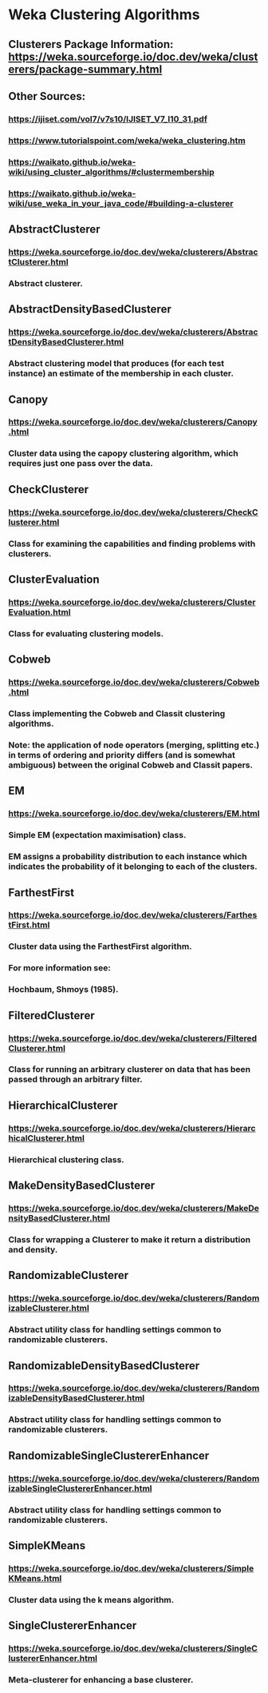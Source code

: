 # Weka Clustering Algorithms

## Clusterers Package Information: https://weka.sourceforge.io/doc.dev/weka/clusterers/package-summary.html

## Other Sources:
### https://ijiset.com/vol7/v7s10/IJISET_V7_I10_31.pdf
### https://www.tutorialspoint.com/weka/weka_clustering.htm
### https://waikato.github.io/weka-wiki/using_cluster_algorithms/#clustermembership
### https://waikato.github.io/weka-wiki/use_weka_in_your_java_code/#building-a-clusterer

## AbstractClusterer
### https://weka.sourceforge.io/doc.dev/weka/clusterers/AbstractClusterer.html
### Abstract clusterer.

## AbstractDensityBasedClusterer
### https://weka.sourceforge.io/doc.dev/weka/clusterers/AbstractDensityBasedClusterer.html
### Abstract clustering model that produces (for each test instance) an estimate of the membership in each cluster.

## Canopy
### https://weka.sourceforge.io/doc.dev/weka/clusterers/Canopy.html
### Cluster data using the capopy clustering algorithm, which requires just one pass over the data.

## CheckClusterer
### https://weka.sourceforge.io/doc.dev/weka/clusterers/CheckClusterer.html
### Class for examining the capabilities and finding problems with clusterers.

## ClusterEvaluation
### https://weka.sourceforge.io/doc.dev/weka/clusterers/ClusterEvaluation.html
### Class for evaluating clustering models.

## Cobweb
### https://weka.sourceforge.io/doc.dev/weka/clusterers/Cobweb.html
### Class implementing the Cobweb and Classit clustering algorithms.
### Note: the application of node operators (merging, splitting etc.) in terms of ordering and priority differs (and is somewhat ambiguous) between the original Cobweb and Classit papers.

## EM
### https://weka.sourceforge.io/doc.dev/weka/clusterers/EM.html
### Simple EM (expectation maximisation) class.
### EM assigns a probability distribution to each instance which indicates the probability of it belonging to each of the clusters.

## FarthestFirst
### https://weka.sourceforge.io/doc.dev/weka/clusterers/FarthestFirst.html
### Cluster data using the FarthestFirst algorithm.
### For more information see:
### Hochbaum, Shmoys (1985).

## FilteredClusterer
### https://weka.sourceforge.io/doc.dev/weka/clusterers/FilteredClusterer.html
### Class for running an arbitrary clusterer on data that has been passed through an arbitrary filter.

## HierarchicalClusterer
### https://weka.sourceforge.io/doc.dev/weka/clusterers/HierarchicalClusterer.html
### Hierarchical clustering class.

## MakeDensityBasedClusterer
### https://weka.sourceforge.io/doc.dev/weka/clusterers/MakeDensityBasedClusterer.html
### Class for wrapping a Clusterer to make it return a distribution and density.

## RandomizableClusterer
### https://weka.sourceforge.io/doc.dev/weka/clusterers/RandomizableClusterer.html
### Abstract utility class for handling settings common to randomizable clusterers.

## RandomizableDensityBasedClusterer
### https://weka.sourceforge.io/doc.dev/weka/clusterers/RandomizableDensityBasedClusterer.html
### Abstract utility class for handling settings common to randomizable clusterers.

## RandomizableSingleClustererEnhancer
### https://weka.sourceforge.io/doc.dev/weka/clusterers/RandomizableSingleClustererEnhancer.html
### Abstract utility class for handling settings common to randomizable clusterers.

## SimpleKMeans
### https://weka.sourceforge.io/doc.dev/weka/clusterers/SimpleKMeans.html
### Cluster data using the k means algorithm.

## SingleClustererEnhancer
### https://weka.sourceforge.io/doc.dev/weka/clusterers/SingleClustererEnhancer.html
### Meta-clusterer for enhancing a base clusterer.